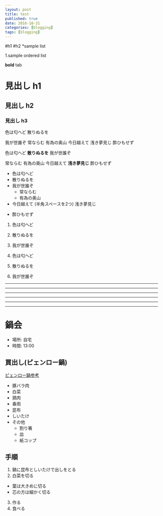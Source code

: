 ```yaml
---
layout: post
title: test
published: true
date: 2016-10-31
categories: [blogging]
tags: [blogging]
---
```

#h1
#h2
*sample list

1.sample ordered list

   **bold**
  tab

# 見出し h1

## 見出し h2

### 見出し h3  
  

色は匂へど 散りぬるを

我が世誰ぞ 常ならむ
有為の奥山 今日越えて
浅き夢見じ 酔ひもせず  


色は匂へど **散りぬるを** 我が世誰ぞ

常ならむ 有為の奥山 今日越えて __浅き夢見じ__ 酔ひもせず  

* 色は匂へど
* 散りぬるを
* 我が世誰ぞ
  - 常ならむ
  - 有為の奥山
* 今日越えて  (半角スペースを2つ)
浅き夢見じ
+ 酔ひもせず  

1. 色は匂へど
2. 散りぬるを
3. 我が世誰ぞ

7. 色は匂へど
5. 散りぬるを
3. 我が世誰ぞ  

***

* * *

*****

- - -

---------------------------------------

___   

# 鍋会

* 場所: 自宅
* 時間: 13:00


## 買出し(ピェンロー鍋)

[ピェンロー鍋参考](http://localhost)

* 豚バラ肉
* 白菜
* 鶏肉
* 春雨
* 昆布
* しいたけ
* その他
  - 割り箸
  - 皿
  - 紙コップ


## 手順

1. 鍋に昆布としいたけで出しをとる
2. 白菜を切る
  * 葉は大きめに切る
  * 芯の方は細かく切る
3. 作る
4. 食べる
